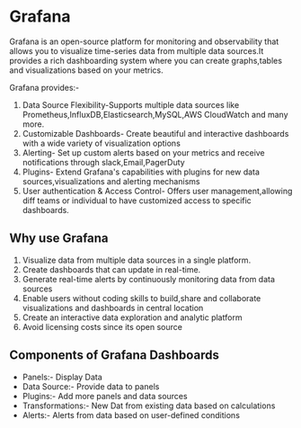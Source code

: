 # Grafana

Grafana is an open-source platform for monitoring and observability that allows you to visualize time-series data from multiple data sources.It provides a rich dashboarding system where you can create graphs,tables and visualizations based on your metrics.

Grafana provides:-

1. Data Source Flexibility-Supports multiple data sources like Prometheus,InfluxDB,Elasticsearch,MySQL,AWS CloudWatch and many more.
2. Customizable Dashboards- Create beautiful and interactive dashboards with a wide variety of visualization options
3. Alerting- Set up custom alerts based on your metrics and receive notifications through slack,Email,PagerDuty
4. Plugins- Extend Grafana's capabilities with plugins for new data sources,visualizations and alerting mechanisms
5. User authentication & Access Control- Offers user management,allowing diff teams or individual to have customized access to specific dashboards.

## Why use Grafana

1. Visualize data from multiple data sources in a single platform.
2. Create dashboards that can update in real-time.
3. Generate real-time alerts by continuously monitoring data from data sources
4. Enable users without coding skills to build,share and collaborate visualizations and dashboards in central location
5. Create an interactive data exploration and analytic platform
6. Avoid licensing costs since its open source

## Components of Grafana Dashboards

- Panels:- Display Data
- Data Source:- Provide data to panels
- Plugins:- Add more panels and data sources
- Transformations:- New Dat from existing data based on calculations
- Alerts:- Alerts from data based on user-defined conditions
